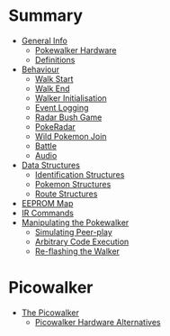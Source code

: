 # Summary


- [General Info](./general/index.md)
    - [Pokewalker Hardware](./general/hardware.md)
    - [Definitions](./definitions.md)
- [Behaviour](behaviour/index.md)
    - [Walk Start](behaviour/walk_start.md)
    - [Walk End](behaviour/walk_end.md)
    - [Walker Initialisation](behaviour/walker_init.md)
    - [Event Logging](behaviour/event_log.md)
    - [Radar Bush Game](behaviour/radar_bush_game.md)
    - [PokeRadar](behaviour/poke_radar.md)
    - [Wild Pokemon Join](behaviour/wild_pokemon_join.md)
    - [Battle](./behaviour/battle.md)
    - [Audio](behaviour/audio.md)
- [Data Structures](./structs.md)
    - [Identification Structures]()
    - [Pokemon Structures]()
    - [Route Structures]()
- [EEPROM Map](./eeprom_map.md)
- [IR Commands](ir_commands.md)
- [Manipulating the Pokewalker]()
    - [Simulating Peer-play]()
    - [Arbitrary Code Execution]()
    - [Re-flashing the Walker](programming.md)

# Picowalker
- [The Picowalker]()
    - [Picowalker Hardware Alternatives](./picowalker/hardware.md)
